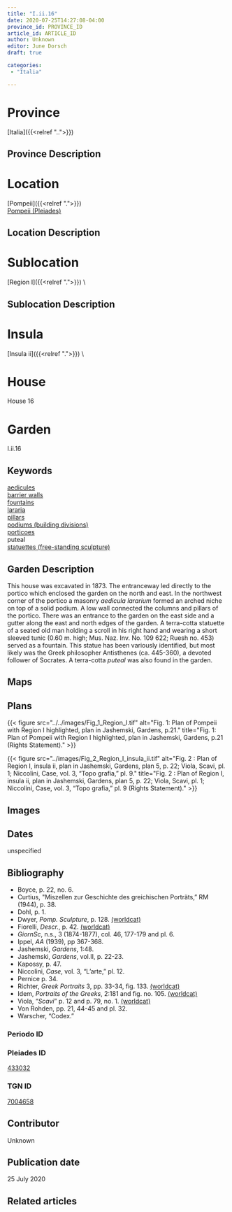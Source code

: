 ```yaml
---
title: "I.ii.16"
date: 2020-07-25T14:27:08-04:00
province_id: PROVINCE_ID
article_id: ARTICLE_ID
author: Unknown
editor: June Dorsch
draft: true

categories:
 - "Italia"

---
```


# Province

[Italia]({{<relref "..">}})

## Province Description

<!-- DESCRIPTION -->


# Location

[Pompeii]({{<relref ".">}}) \
[Pompeii (Pleiades)](https://pleiades.stoa.org/places/433032)

## Location Description

<!-- LEAVE THIS BLANK FOR NOW -->

# Sublocation

[Region I]({{<relref ".">}}) \

## Sublocation Description

<!-- DESCRIPTION -->

# Insula

[Insula ii]({{<relref ".">}}) \

# House

House 16

# Garden

I.ii.16

## Keywords

[aedicules](http://vocab.getty.edu/page/aat/300002574)  
[barrier walls](http://vocab.getty.edu/page/aat/300419302)  
[fountains](http://vocab.getty.edu/page/aat/300006179)  
[lararia](http://vocab.getty.edu/page/aat/300400600)   
[pillars](http://vocab.getty.edu/page/aat/300264605)  
[podiums (building divisions)](http://vocab.getty.edu/page/aat/300000976)  
[porticoes](http://vocab.getty.edu/page/aat/300004145)  
puteal  
[statuettes (free-standing sculpture)](http://vocab.getty.edu/page/aat/300312262)  

## Garden Description

This house was excavated in 1873. The entranceway led directly to the portico which enclosed the garden on the north and east. In the northwest corner of the portico a masonry *aedicula* *lararium* formed an arched niche on top of a solid podium. A low wall connected the columns and pillars of the portico. There was an entrance to the garden on the east side and a gutter along the east and north edges of the garden. A terra-cotta statuette of a seated old man holding a scroll in his right hand and wearing a short sleeved tunic (0.60 m. high; Mus. Naz. Inv. No. 109 622; Ruesh no. 453) served as a fountain. This statue has been variously identified, but most likely was the Greek philosopher Antisthenes (ca. 445-360), a devoted follower of Socrates. A terra-cotta *puteal* was also found in the garden.

## Maps

<!--
OLD WAY (DO NOT USE)
![alt_text](../../images/image_name.ext)
*CAPTION*

NEW WAY ↓↓↓↓
{{< figure src="../../images/image_name.ext" alt="ALT_TEXT" title="CAPTION" >}}
-->

## Plans

{{< figure src="../../images/Fig_1_Region_I.tif" alt="Fig. 1: Plan of Pompeii with Region I highlighted, plan in Jashemski, Gardens, p.21." title="Fig. 1: Plan of Pompeii with Region I highlighted, plan in Jashemski, Gardens, p.21 (Rights Statement)." >}}

{{< figure src="../images/Fig_2_Region_I_insula_ii.tif" alt="Fig. 2 : Plan of Region I, insula ii, plan in Jashemski, Gardens, plan 5, p. 22; Viola, Scavi, pl. 1; Niccolini, Case, vol. 3, “Topo grafia,” pl. 9." title="Fig. 2 : Plan of Region I, insula ii, plan in Jashemski, Gardens, plan 5, p. 22; Viola, Scavi, pl. 1; Niccolini, Case, vol. 3, “Topo grafia,” pl. 9 (Rights Statement)." >}}

## Images


## Dates

unspecified

## Bibliography

* Boyce, p. 22, no. 6.
* Curtius, "Miszellen zur Geschichte des greichischen Porträts,” RM (1944), p. 38.
* Dohl, p. 1.
* Dwyer, *Pomp. Sculpture*, p. 128. [(worldcat)](http://www.worldcat.org/oclc/905743252)
* Fiorelli, *Descr.*, p. 42. [(worldcat)](http://www.worldcat.org/oclc/908272023)
* *GiornSc*, n.s., 3 (1874-1877), col. 46, 177-179 and pl. 6.
* Ippel, *AA* (1939), pp 367-368.
* Jashemski, *Gardens*, 1:48.
* Jashemski, *Gardens*, vol.II, p. 22-23.
* Kapossy, p. 47.
* Niccolini, *Case*, vol. 3, “L’arte,” pl. 12.
* Pernice p. 34.
* Richter, *Greek Portraits* 3, pp. 33-34, fig. 133. [(worldcat)](http://www.worldcat.org/oclc/314864505)
* Idem, *Portraits of the Greeks*, 2:181 and fig. no. 105. [(worldcat)](http://www.worldcat.org/oclc/635578262)
* Viola, “*Scavi*” p. 12 and p. 79, no. 1. [(worldcat)](http://www.worldcat.org/oclc/715087975)
* Von Rohden, pp. 21, 44-45 and pl. 32.
* Warscher, “Codex.”

### Periodo ID

<!-- [PERIODO_ID](https://pleiades.stoa.org/places/PLEIADES_ID) -->

### Pleiades ID

[433032](https://pleiades.stoa.org/places/433032)

### TGN ID

[7004658](http://vocab.getty.edu/page/tgn/7004658)

## Contributor

Unknown

## Publication date

25 July 2020

## Related articles

<!-- Links to other related articles. Leave blank for now -->

